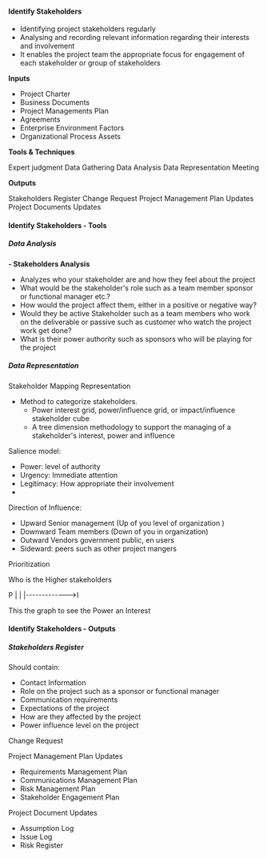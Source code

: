 #### Identify Stakeholders

- Identifying project stakeholders regularly
- Analysing and recording relevant information regarding their interests and involvement 
- It enables the project team the appropriate focus for engagement of each stakeholder or group of stakeholders

 **Inputs**
 
- Project Charter 
- Business Documents 
- Project Managements Plan 
- Agreements 
- Enterprise Environment Factors
- Organizational Process Assets

**Tools & Techniques**

Expert judgment
Data Gathering 
Data Analysis 
Data Representation
Meeting 

**Outputs** 

Stakeholders Register 
Change Request
Project Management Plan Updates
Project Documents Updates

#### Identify Stakeholders - Tools
##### Data Analysis 

**- Stakeholders Analysis** 
  - Analyzes who your stakeholder  are and how they feel about the project 
  - What would be the stakeholder's role such as a team member sponsor or functional manager etc.?
  - How would the project affect them, either in a positive or negative way?
  - Would they be active Stakeholder such as a team members who work on the deliverable or passive such as customer who 
  watch the project work get done?
  - What is their power authority  such as sponsors who will be playing for the project

##### Data Representation 

Stakeholder Mapping Representation 

- Method to categorize stakeholders.
  - Power interest grid, power/influence grid, or impact/influence stakeholder cube 
  - A tree dimension methodology to support the managing of a stakeholder's interest, power and influence 

Salience model:
  - Power: level of authority 
  - Urgency: Immediate attention
  - Legitimacy: How appropriate their involvement 
  - 
Direction of Influence:
  - Upward Senior management (Up of you level of organization ) 
  - Downward Team members (Down of you in organization)
  - Outward Vendors government public, en users
  - Sideward: peers such as other project mangers 

Prioritization 

Who is the Higher stakeholders
     
  
  P 
    |
    |
    |------------->I

This the graph to see the Power an Interest 


#### Identify Stakeholders - Outputs 

##### Stakeholders Register 

Should contain:

  - Contact Information 
  - Role on the project such as a sponsor or functional manager
  - Communication requirements
  - Expectations of the project
  - How are they affected by the project 
  - Power influence level on the project 

Change Request 

Project Management Plan Updates 
  - Requirements Management Plan 
  - Communications Management Plan 
  - Risk Management Plan 
  - Stakeholder Engagement Plan

Project Document Updates 
  - Assumption Log
  - Issue Log 
  - Risk Register 




